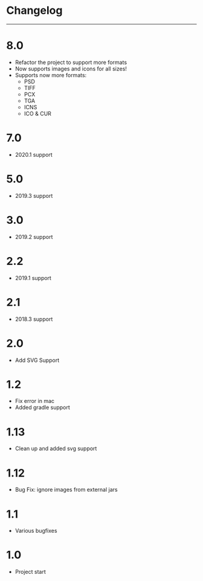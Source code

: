 # Changelog
----

# 8.0
- Refactor the project to support more formats
- Now supports images and icons for all sizes!
- Supports now more formats: 
    - PSD
    - TIFF 
    - PCX
    - TGA
    - ICNS
    - ICO & CUR

# 7.0

- 2020.1 support

# 5.0 

- 2019.3 support
    
# 3.0 
 
- 2019.2 support

# 2.2 

- 2019.1 support

# 2.1

- 2018.3 support

# 2.0

- Add SVG Support

# 1.2  

- Fix error in mac 
- Added gradle support

# 1.13 

- Clean up and added svg support

# 1.12 

- Bug Fix: ignore images from external jars

# 1.1  

- Various bugfixes

# 1.0  

- Project start
